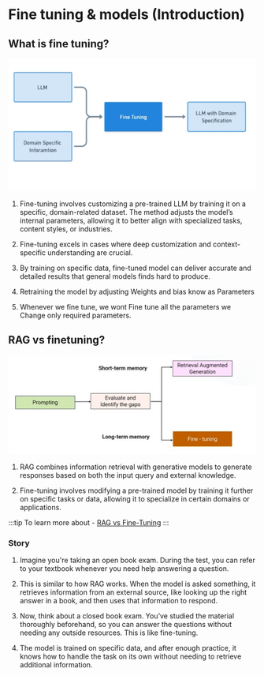 # Fine tuning & models (Introduction)

## **What is fine tuning?**

![fine tuning](../images/what-fine-tune.jpeg)

1. Fine-tuning involves customizing a pre-trained LLM by training it on a specific, domain-related dataset. The method adjusts the model’s internal parameters, allowing it to better align with specialized tasks, content styles, or industries.

2. Fine-tuning excels in cases where deep customization and context-specific understanding are crucial.  

3. By training on specific data, fine-tuned model can deliver accurate and detailed results that general models finds hard to produce.

4. Retraining the model by adjusting Weights and bias know as Parameters

5. Whenever we fine tune, we wont Fine tune all the parameters we Change only required parameters.

## **RAG vs finetuning?**

![RAG vs fine tuning](../images/rag_vs_finetune.jpeg)

1. RAG combines information retrieval with generative models to generate responses based on both the input query and external knowledge.  

2. Fine-tuning involves modifying a pre-trained model by training it further on specific tasks or data, allowing it to specialize in certain domains or applications.

:::tip 
To learn more about - [RAG vs Fine-Tuning](https://medium.com/aidetic/prompt-engineering-vs-rag-vs-finetuning-whats-the-difference-78466d70b5df)
:::

### **Story**

1. Imagine you're taking an open book exam. During the test, you can refer to your textbook whenever you need help answering a question.

2. This is similar to how RAG works. When the model is asked something, it retrieves information from an external source, like looking up the right answer in a book, and then uses that information to respond.
  
3. Now, think about a closed book exam. You’ve studied the material thoroughly beforehand, so you can answer the questions without needing any outside resources. This is like fine-tuning. 

4. The model is trained on specific data, and after enough practice, it knows how to handle the task on its own without needing to retrieve additional information.
